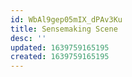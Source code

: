 ```yaml
---
id: WbAl9gep05mIX_dPAv3Ku
title: Sensemaking Scene
desc: ''
updated: 1639759165195
created: 1639759165195
---
```


